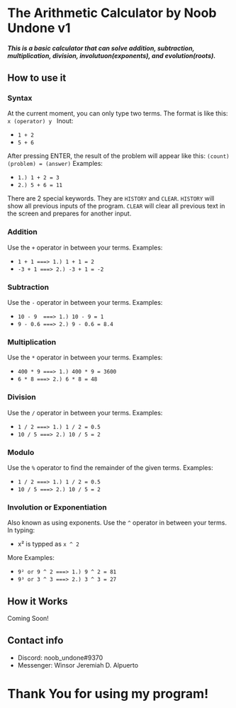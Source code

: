 # The Arithmetic Calculator by Noob Undone v1
##### This is a basic calculator that can solve addition, subtraction, multiplication, division, involutuon(exponents), and evolution(roots).
## How to use it
### Syntax
At the current moment, you can only type two terms. The format is like this: ```x (operator) y ```
Inout:
- ```1 + 2```
- ```5 + 6 ```

After pressing ENTER, the result of the problem will appear like this: ```(count) (problem) = (answer)```
Examples:
- ```1.) 1 + 2 = 3```
- ```2.) 5 + 6 = 11 ```

There are 2 special keywords. They are ```HISTORY``` and ```CLEAR```. ```HISTORY``` will show all previous inputs of the program. ```CLEAR``` will clear all previous text in the screen and prepares for another input.
### Addition
Use the ```+``` operator in between your terms.
Examples:
- ```1 + 1 ===> 1.) 1 + 1 = 2```
- ```-3 + 1 ===> 2.) -3 + 1 = -2```

### Subtraction 
Use the ```-``` operator in between your terms.
Examples:
- ```10 - 9  ===> 1.) 10 - 9 = 1```
- ```9 - 0.6 ===> 2.) 9 - 0.6 = 8.4```

### Multiplication
Use the ```*``` operator in between your terms.
Examples:
- ```400 * 9 ===> 1.) 400 * 9 = 3600```
- ```6 * 8 ===> 2.) 6 * 8 = 48```

### Division
Use the ```/``` operator in between your terms.
Examples:
- ```1 / 2 ===> 1.) 1 / 2 = 0.5```
- ```10 / 5 ===> 2.) 10 / 5 = 2```

### Modulo
Use the ```%``` operator to find the remainder of the given terms.
Examples:
- ```1 / 2 ===> 1.) 1 / 2 = 0.5```
- ```10 / 5 ===> 2.) 10 / 5 = 2```

### Involution or Exponentiation
Also known as using exponents. Use the ```^``` operator in between your terms.
In typing:
- x² is typped as ```x ^ 2```

More Examples:
- ```9² or 9 ^ 2 ===> 1.) 9 ^ 2 = 81```
- ```9³ or 3 ^ 3 ===> 2.) 3 ^ 3 = 27```

## How it Works
Coming Soon!

## Contact info
- Discord: noob_undone#9370
- Messenger: Winsor Jeremiah D. Alpuerto

# Thank You for using my program!